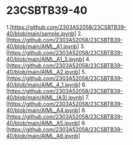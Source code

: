 # 23CSBTB39-40
1.[https://github.com/2303A52058/23CSBTB39-40/blob/main/sample.ipynb]
2.[https://github.com/2303A52058/23CSBTB39-40/blob/main/AIML_A1.ipynb]
3.[https://github.com/2303A52058/23CSBTB39-40/blob/main/AIML_A1_3.ipynb]
4.[https://github.com/2303A52058/23CSBTB39-40/blob/main/AIML_A2.ipynb]
5.[https://github.com/2303A52058/23CSBTB39-40/blob/main/AIML_4_1.ipynb]
6.[https://github.com/2303A52058/23CSBTB39-40/blob/main/AIML_(A3).ipynb]
7.[https://github.com/2303A52058/23CSBTB39-40/blob/main/AIML_A4.ipynb]
8.[https://github.com/2303A52058/23CSBTB39-40/blob/main/AIML_A5.ipynb]
9.[https://github.com/2303A52058/23CSBTB39-40/blob/main/AIML_A6.ipynb]
